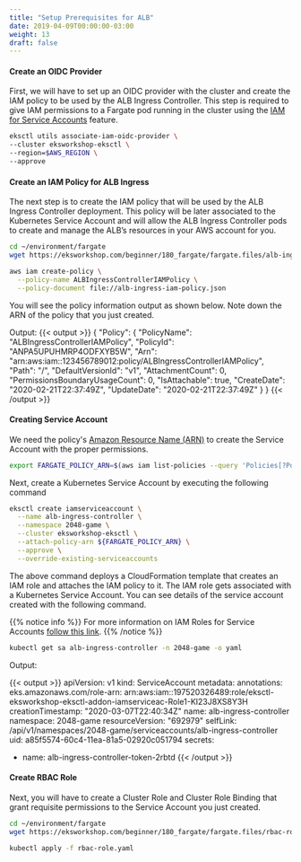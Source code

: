 ```yaml
---
title: "Setup Prerequisites for ALB"
date: 2019-04-09T00:00:00-03:00
weight: 13
draft: false
---
```


#### Create an OIDC Provider

First, we will have to set up an OIDC provider with the cluster and create the IAM policy to be used by the ALB Ingress Controller.  This step is required to give IAM permissions to a Fargate pod running in the cluster using the [IAM for Service Accounts](https://docs.aws.amazon.com/eks/latest/userguide/iam-roles-for-service-accounts.html) feature.

```bash
eksctl utils associate-iam-oidc-provider \
--cluster eksworkshop-eksctl \
--region=$AWS_REGION \
--approve
```

#### Create an IAM Policy for ALB Ingress

The next step is to create the IAM policy that will be used by the ALB Ingress Controller deployment. This policy will be later associated to the Kubernetes Service Account and will allow the ALB Ingress Controller pods to create and manage the ALB’s resources in your AWS account for you.

```bash
cd ~/environment/fargate
wget https://eksworkshop.com/beginner/180_fargate/fargate.files/alb-ingress-iam-policy.json
```

```bash
aws iam create-policy \
  --policy-name ALBIngressControllerIAMPolicy \
  --policy-document file://alb-ingress-iam-policy.json
```

You will see the policy information output as shown below. Note down the ARN of the policy that you just created.

Output:
{{< output >}}
{
    "Policy": {
        "PolicyName": "ALBIngressControllerIAMPolicy",
        "PolicyId": "ANPA5UPUHMRP4ODFXYB5W",
        "Arn": "arn:aws:iam::123456789012:policy/ALBIngressControllerIAMPolicy",
        "Path": "/",
        "DefaultVersionId": "v1",
        "AttachmentCount": 0,
        "PermissionsBoundaryUsageCount": 0,
        "IsAttachable": true,
        "CreateDate": "2020-02-21T22:37:49Z",
        "UpdateDate": "2020-02-21T22:37:49Z"
    }
}
{{< /output >}}

#### Creating Service Account

We  need the policy's [Amazon Resource Name (ARN)](https://docs.aws.amazon.com/general/latest/gr/aws-arns-and-namespaces.html) to create the Service Account with the proper permissions.

```bash
export FARGATE_POLICY_ARN=$(aws iam list-policies --query 'Policies[?PolicyName==`ALBIngressControllerIAMPolicy`].Arn' --output text)
```

Next, create a Kubernetes Service Account by executing the following command

```bash
eksctl create iamserviceaccount \
  --name alb-ingress-controller \
  --namespace 2048-game \
  --cluster eksworkshop-eksctl \
  --attach-policy-arn ${FARGATE_POLICY_ARN} \
  --approve \
  --override-existing-serviceaccounts
```

The above command deploys a CloudFormation template that creates an IAM role and attaches the IAM policy to it. The IAM role gets associated with a Kubernetes Service Account. You can see details of the service account created with the following command.

{{% notice info %}}
For more information on IAM Roles for Service Accounts [follow this link](/beginner/110_irsa/).
{{% /notice %}}

```bash
kubectl get sa alb-ingress-controller -n 2048-game -o yaml
```

Output:

{{< output >}}
apiVersion: v1
kind: ServiceAccount
metadata:
  annotations:
    eks.amazonaws.com/role-arn: arn:aws:iam::197520326489:role/eksctl-eksworkshop-eksctl-addon-iamserviceac-Role1-KI23J8XS8Y3H
  creationTimestamp: "2020-03-07T22:40:34Z"
  name: alb-ingress-controller
  namespace: 2048-game
  resourceVersion: "692979"
  selfLink: /api/v1/namespaces/2048-game/serviceaccounts/alb-ingress-controller
  uid: a85f5574-60c4-11ea-81a5-02920c051794
secrets:
- name: alb-ingress-controller-token-2rbtd
{{< /output >}}

#### Create RBAC Role

Next, you will have to create a Cluster Role and Cluster Role Binding that grant requisite permissions to the Service Account you just created.

```bash
cd ~/environment/fargate
wget https://eksworkshop.com/beginner/180_fargate/fargate.files/rbac-role.yaml
```

```bash
kubectl apply -f rbac-role.yaml
```
